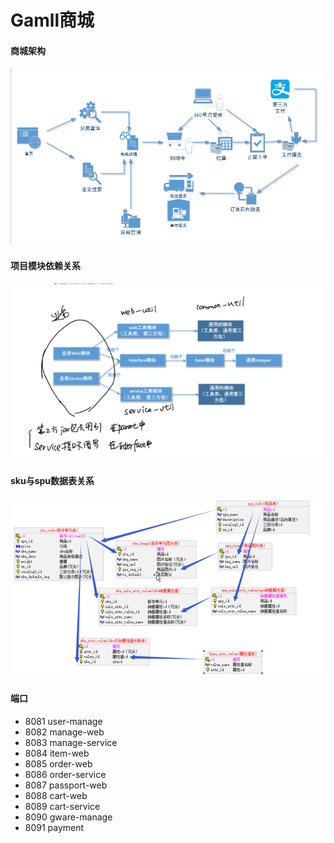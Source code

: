 # Gamll商城
#### 商城架构
![项目架构](propertites\项目架构.png)
#### 项目模块依赖关系
![项目模块依赖关系](propertites\项目模块依赖.png)
#### sku与spu数据表关系
![sku与spu数据表关系](propertites\sku_spu.png)
#### 端口

- 8081 user-manage
- 8082 manage-web
- 8083 manage-service
- 8084 item-web
- 8085 order-web
- 8086 order-service
- 8087 passport-web
- 8088 cart-web
- 8089 cart-service
- 8090 gware-manage
- 8091 payment

